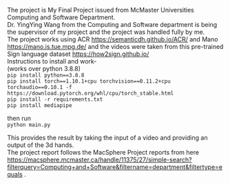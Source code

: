 The project is My Final Project issued from McMaster Universities Computing and Software Department. <br />
Dr. YingYing Wang from the Computing and Software department is being the supervisor of my project and the project was handled fully by me.<br />
The project works using ACR https://semanticdh.github.io/ACR/ and Mano https://mano.is.tue.mpg.de/ and the videos were taken from this pre-trained Sign language dataset https://how2sign.github.io/ <br />
Instructions to install and work- <br />
(works over python 3.8.8) <br />
`pip install python==3.8.8` <br />
`pip install torch==1.10.1+cpu torchvision==0.11.2+cpu torchaudio==0.10.1 -f https://download.pytorch.org/whl/cpu/torch_stable.html` <br />
`pip install -r requirements.txt` <br />
`pip install mediapipe` <br />

then run <br />
`python main.py` <br />

This provides the result by taking the input of a video and providing an output of the 3d hands. <br />
The project report follows the MacSphere Project reports from here https://macsphere.mcmaster.ca/handle/11375/27/simple-search?filterquery=Computing+and+Software&filtername=department&filtertype=equals .
